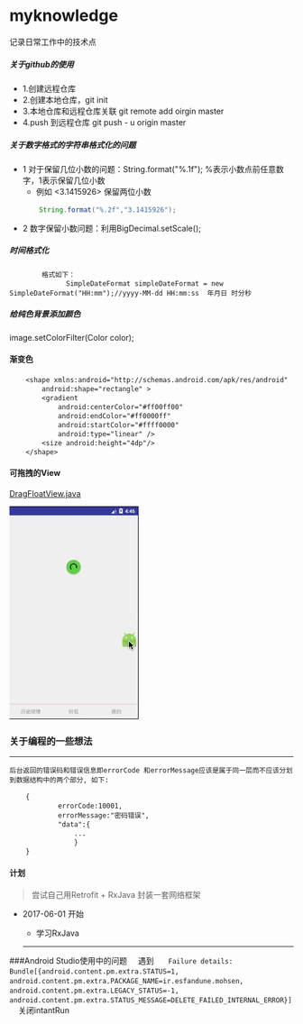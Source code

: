 # myknowledge
记录日常工作中的技术点


##### 关于github的使用
* 1.创建远程仓库
* 2.创建本地仓库，git init
* 3.本地仓库和远程仓库关联 git remote add oirgin master
* 4.push 到远程仓库 git push - u origin master

##### 关于数字格式的字符串格式化的问题
* 1  对于保留几位小数的问题：String.format("%.1f"); %表示小数点前任意数字，1表示保留几位小数
     - 例如 <3.1415926> 保留两位小数
    ```java
        String.format("%.2f","3.1415926");
    ```
* 2 数字保留小数问题：利用BigDecimal.setScale();

##### 时间格式化
            格式如下：
                  SimpleDateFormat simpleDateFormat = new SimpleDateFormat("HH:mm");//yyyy-MM-dd HH:mm:ss  年月日 时分秒

##### 给纯色背景添加颜色
   image.setColorFilter(Color color);

#### 渐变色
        <shape xmlns:android="http://schemas.android.com/apk/res/android"
            android:shape="rectangle" >
            <gradient
                android:centerColor="#ff00ff00"
                android:endColor="#ff0000ff"
                android:startColor="#ffff0000"
                android:type="linear" />
            <size android:height="4dp"/>
        </shape>


#### 可拖拽的View
[DragFloatView.java](https://github.com/dabingrunning/myknowledge/blob/master/app/src/main/java/com/dabing/myknowledge/widget/DragFloatView.java)

![image](/gif/视频1.gif)

### 关于编程的一些想法
---
    后台返回的错误码和错误信息即errorCode 和errorMessage应该是属于同一层而不应该分划到数据结构中的两个部分, 如下:

```
    {
            errorCode:10001,
            errorMessage:"密码错误",
            "data":{
                ...
                }
    }
```

#### 计划
>    尝试自己用Retrofit + RxJava 封装一套网络框架

* 2017-06-01  开始
    * 学习RxJava

    ---
###Android Studio使用中的问题
     遇到
     ```   
     Failure details: Bundle[{android.content.pm.extra.STATUS=1, 
     android.content.pm.extra.PACKAGE_NAME=ir.esfandune.mohsen, 
     android.content.pm.extra.LEGACY_STATUS=-1, 
     android.content.pm.extra.STATUS_MESSAGE=DELETE_FAILED_INTERNAL_ERROR}]
     ```
     关闭intantRun





